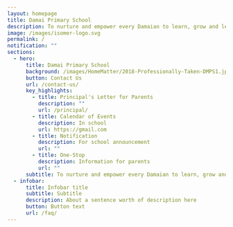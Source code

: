 ```yaml
---
layout: homepage
title: Damai Primary School
description: To nurture and empower every Damaian to learn, grow and lead.
image: /images/isomer-logo.svg
permalink: /
notification: ""
sections:
  - hero:
      title: Damai Primary School
      background: /images/HomeMatter/2018-Professionally-Taken-DMPS1.jpg
      button: Contact Us
      url: /contact-us/
      key_highlights:
        - title: Principal's Letter for Parents
          description: ""
          url: /principal/
        - title: Calendar of Events
          description: In school
          url: https://gmail.com
        - title: Notification
          description: For school announcement
          url: ""
        - title: One-Stop
          description: Information for parents
          url: ""
      subtitle: To nurture and empower every Damaian to learn, grow and lead
  - infobar:
      title: Infobar title
      subtitle: Subtitle
      description: About a sentence worth of description here
      button: Button text
      url: /faq/
---
```

